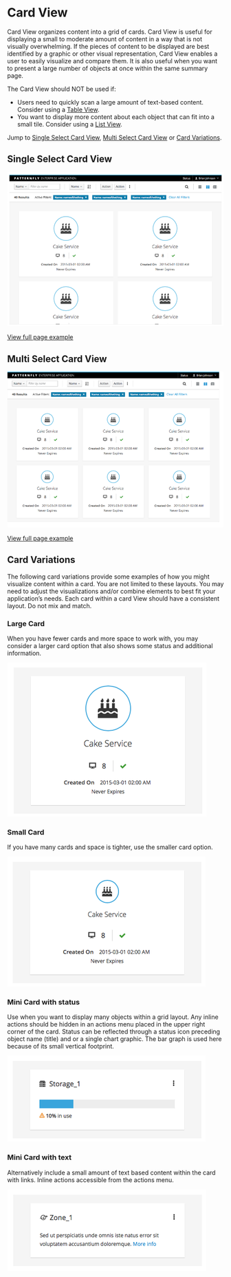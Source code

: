 # Card View

Card View organizes content into a grid of cards. Card View is useful for displaying a small to moderate amount of content in a way that is not visually overwhelming. If the pieces of content to be displayed are best identified by a graphic or other visual representation, Card View enables a user to easily visualize and compare them. It is also useful when you want to present a large number of objects at once within the same summary page.

The Card View should NOT be used if:

- Users need to quickly scan a large amount of text-based content. Consider using a [Table View](https://www.patternfly.org/pattern-library/content-views/table-view/#_).
- You want to display more content about each object that can fit into a small tile. Consider using a [List View](https://www.patternfly.org/pattern-library/content-views/list-view/#/api).

Jump to [Single Select Card View](#single-select-card-view), [Multi Select Card View](#multi-select-card-view) or [Card Variations](#card-variations).

## Single Select Card View

![Single-select card view in context](./img/single-select-card-view.png)

[View full page example](https://www.patternfly.org/pattern-library/content-views/card-view/card-view-single-select.html#_)

## Multi Select Card View

![Multi-select card view in context](./img/multi-select-card-view.png)

[View full page example](https://www.patternfly.org/pattern-library/content-views/card-view/card-view-multi-select.html#_)

## Card Variations

The following card variations provide some examples of how you might visualize content within a card. You are not limited to these layouts. You may need to adjust the visualizations and/or combine elements to best fit your application’s needs. Each card within a card View should have a consistent layout. Do not mix and match.

### Large Card

When you have fewer cards and more space to work with, you may consider a larger card option that also shows some status and additional information.

![Large card example](./img/large-card.png)

### Small Card

If you have many cards and space is tighter, use the smaller card option.

![Small card example](./img/small-card.png)

### Mini Card with status

Use when you want to display many objects within a grid layout. Any inline actions should be hidden in an actions menu placed in the upper right corner of the card. Status can be reflected through a status icon preceding object name (title) and or a single chart graphic. The bar graph is used here because of its small vertical footprint.

![Mini card with status example](./img/mini-card.png)

### Mini Card with text

Alternatively include a small amount of text based content within the card with links. Inline actions accessible from the actions menu.

![Mini card with text example](./img/mini-card-with-text.png)
